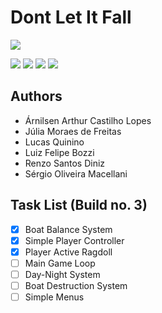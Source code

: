 # Dont Let It Fall

![](https://upload.wikimedia.org/wikipedia/commons/9/93/No-logo.svg)

![](https://img.shields.io/github/stars/arnilsenarthur/dont-let-it-fall.svg) ![](https://img.shields.io/github/tag/arnilsenarthur/dont-let-it-fall.svg) ![](https://img.shields.io/github/release/arnilsenarthur/dont-let-it-fall.svg) ![](https://img.shields.io/github/issues/arnilsenarthur/dont-let-it-fall.svg)

## Authors
- Árnilsen Arthur Castilho Lopes 
- Júlia Moraes de Freitas
- Lucas Quinino
- Luiz Felipe Bozzi
- Renzo Santos Diniz
- Sérgio Oliveira Macellani

## Task List (Build no. 3)
- [x] Boat Balance System
- [x] Simple Player Controller
- [x] Player Active Ragdoll
- [ ] Main Game Loop
- [ ] Day-Night System
- [ ] Boat Destruction System
- [ ] Simple Menus
